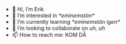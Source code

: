 - 👋 Hi, I’m Erik
- 👀 I’m interested in *\*eminemstön\**
- 🌱 I’m currently learning *\*eminemstön igen\**
- 💞️ I’m looking to collaborate on *uh, uh*
- 📫 How to reach me: KOM DÅ

<!---
McSwaggish/McSwaggish is a ✨ special ✨ repository because its `README.md` (this file) appears on your GitHub profile.
You can click the Preview link to take a look at your changes.
--->
